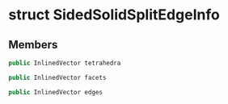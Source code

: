 # struct SidedSolidSplitEdgeInfo


## Members

```cpp
public InlinedVector tetrahedra

```

```cpp
public InlinedVector facets

```

```cpp
public InlinedVector edges

```



